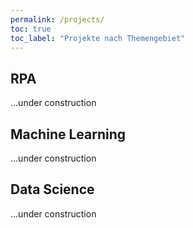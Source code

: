 ```yaml
---
permalink: /projects/
toc: true
toc_label: "Projekte nach Themengebiet"
---
```


<h2 id='robotic-process-automation'>RPA</h2>
<p>...under construction</p>
<div height='400px'></div>

<h2 id='machine-learning'>Machine Learning</h2>
<p>...under construction</p>
<div height='400px'></div>

<h2 id='data-science'>Data Science</h2>
<p>...under construction</p>
<div height='400px'></div>